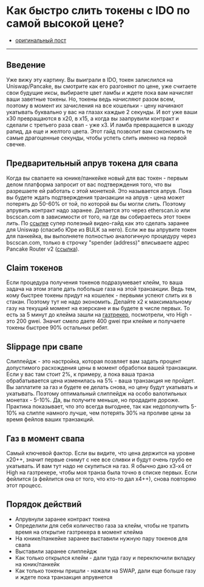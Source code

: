 # Как быстро слить токены с IDO по самой высокой цене?
- [оригинальный пост](https://t.me/idoresearch/99)
---

## Введение
Уже вижу эту картину.
Вы выиграли в IDO, токен залислился на Uniswap/Pancake, вы смотрите как его разгоняют по цене, уже считаете свои будущие иксы, выбираете цвет ламбы и ждете пока вам начислят ваши заветные токены. Но, токены ведь начисляют разом всем, поэтому в момент их зачисления на все кошельки - цену начинают укатывать буквально у вас на глазах каждые 2 секунды. И вот уже ваши х30 превращаются в х20, в х15, а когда вы заапрувили контракт и сделали с третьего раза свап - уже х3. И ламба превращается в шкоду рапид, да еще и желтого цвета.
Этот гайд позволит вам сэкономить те самые драгоценные секунды, чтобы успеть слить именно на первой свечке.

## Предварительный апрув токена для свапа 
Когда вы свапаете на юнике/панкейке новый для вас токен - первым делом платформа запросит от вас подтверждения того, что вы разрешаете ей работать с этой монеткой. Это называется апрув. Пока вы будете ждать подтверждения транзакции на апрув - цена может потерять до 50-60% от той, по которой вы бы могли слить. Поэтому апрувить контракт надо заранее. Делается это через etherscan.io или bscscan.com в зависимости от того, на где вы собираетесь этот токен лить. По [ссылке](https://www.youtube.com/watch?v=dzbnbwISCzI&t=256s&ab_channel=BulkNetworkBulkNetwork) супер полезный видео-гайд как это сделать заранее для Uniswap (спасибо Юре из BULK за него). Если же вы апрувите токен для панкейка, вы выполняете полностью аналогичную процедуру через bscscan.com, только в строчку "spender (address)" вписываете адрес Pancake Router v2 ([ссылка](https://bscscan.com/address/0x10ed43c718714eb63d5aa57b78b54704e256024e)).

## Claim токенов
Если процедура получения токенов подразумевает клейм, то ваша задача на этом этапе дать побольше газа на этой транзакции. Ведь тем, кому быстрее токены придут на кошелек - первыми успеют слить их в стакан. Поэтому тут не надо экономить. Делайте х2 к максимальному газу на текущий момент на езерскане и вы будете в числе первых. То есть за 5 минут до клейма зашли на [газтрекер](https://etherscan.io/gastracker), посмотрели, что High - это 200 gwei. Значит смело даете 400 gwei при клейме и получаете токены быстрее 90% остальных ребят.

## Slippage при свапе
Слиппейдж - это настройка, которая позвляет вам задать процент допустимого расхождения цены в момент обработки вашей транзакции. Если у вас там стоит 2%, к примеру, а пока ваша транза обрабатывается цена изменилась на 5% - ваша транзакция не пройдет. Вы заплатите за газ и будете ее делать снова, но цену будут укатывать и укатывать. Поэтому оптимальный слиппейдж на особо валотильных монетах - 5-10%. Да, вы получите меньше, но продадите дороже. Практика показывает, что это всегда выгоднее, так как недополучить 5-10% на слиппе намного лучше, чем потерять 30% на проливе цены за время фейлов ваших транзакций.

## Газ в момент свапа 
Самый ключевой фактор. Если вы видите, что цена держится на уровне х20++, значит первые снимут с нее все сливки и будут очень грубо ее укатывать. И вам тут надо не скупиться на газ. Я обычно даю х3-х4 от High на газтрекере, чтобы моя транза была точно в списке первых. Если фейлится (а фейлится она от того, что кто-то дал х4++), снова повторяю этот процесс.

## Порядок действий
- Апрувнули заранее контракт токена
- Определили для себя количество газа за клейм, чтобы не тратить время на открытие газтрекера в момент клейма
- На юнике/панкейке заранее выставили нужную пару токенов для свапа
- Выставили заранее слиппейдж
- Как только открылся клейм - дали туда газу и переключили вкладку на юник/панкейк
- Как только токены пришли - нажали на SWAP, дали еще больше газу и ждете пока транзакция апрувнется